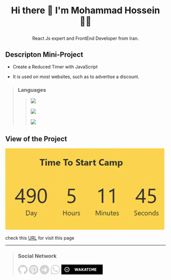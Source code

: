 

# <p align="center"> Hi there 👋 I'm Mohammad Hossein 👨‍💻 </p>
 <p align="center"> React Js expert and FrontEnd Developer from Iran.</p>

## Descripton Mini-Project
- Create a Reduced Timer with JavaScript

- It is used on most websites, such as to advertise a discount.

>### Languages
>> ![](https://readme-typing-svg.demolab.com?font=Fira+Code&size=16&duration=1500&pause=5000&color=F77F1A&random=false&width=55&height=25&lines=Html5)
>> 
>> ![](https://readme-typing-svg.demolab.com?font=Fira+Code&size=16&duration=1500&pause=5000&color=5BCAF7&random=false&width=55&height=25&lines=Css3)
>> 
>> ![](https://readme-typing-svg.demolab.com?font=Fira+Code&size=16&duration=1500&pause=5000&color=FAFF09&random=false&width=100&height=25&lines=JavaScript)

## View of the Project

<img src="./Video/dimmingTimer.gif" width="500"/>

check this [URL](https://khadem-mh.github.io/dimmingTimer/) for visit this page
___
>### Social Network
> [<img src="./Images/github.png" width="30">](https://github.com/khadem-mh)
> [<img src="./Images/pintrest.png" width="30">](https://pinterest.com/khadem_mh)
> [<img src="./Images/telegram.png" width="30">](https://t.me/mhkhadem)
> [<img src="./Images/whatsapp.png" width="30">](https://wa.me/989031335939)
> [<img src="./Images/wakatimesvg.png" width="130">](https://wakatime.com/@khadem_mh)
